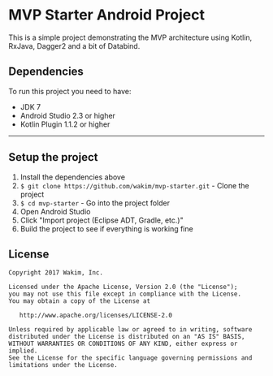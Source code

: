 # MVP Starter Android Project

This is a simple project demonstrating the MVP architecture using Kotlin, RxJava, Dagger2 and a bit of Databind.

## Dependencies

To run this project you need to have:

 - JDK 7
 - Android Studio 2.3 or higher
 - Kotlin Plugin 1.1.2 or higher

---

## Setup the project

1. Install the dependencies above
2. `$ git clone https://github.com/wakim/mvp-starter.git` - Clone the project
3. `$ cd mvp-starter` - Go into the project folder
4. Open Android Studio
5. Click "Import project (Eclipse ADT, Gradle, etc.)"
6. Build the project to see if everything is working fine

License
--------

    Copyright 2017 Wakim, Inc.

    Licensed under the Apache License, Version 2.0 (the "License");
    you may not use this file except in compliance with the License.
    You may obtain a copy of the License at

       http://www.apache.org/licenses/LICENSE-2.0

    Unless required by applicable law or agreed to in writing, software
    distributed under the License is distributed on an "AS IS" BASIS,
    WITHOUT WARRANTIES OR CONDITIONS OF ANY KIND, either express or implied.
    See the License for the specific language governing permissions and
    limitations under the License.
